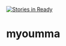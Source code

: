 [![Stories in Ready](https://badge.waffle.io/a2ccino/myoumma.png?label=ready&title=Ready)](https://waffle.io/a2ccino/myoumma)
# myoumma